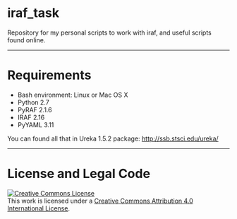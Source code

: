 # iraf_task

Repository for my personal scripts to work with iraf, and useful scripts found online.

___
# Requirements

- Bash environment: Linux or Mac OS X
- Python 2.7
- PyRAF 2.1.6
- IRAF 2.16
- PyYAML 3.11

You can found all that in Ureka 1.5.2 package: http://ssb.stsci.edu/ureka/

___
# License and Legal Code

<a rel="license" href="http://creativecommons.org/licenses/by/4.0/"><img alt="Creative Commons License" style="border-width:0" src="https://i.creativecommons.org/l/by/4.0/88x31.png" /></a><br />This work is licensed under a <a rel="license" href="http://creativecommons.org/licenses/by/4.0/">Creative Commons Attribution 4.0 International License</a>.
